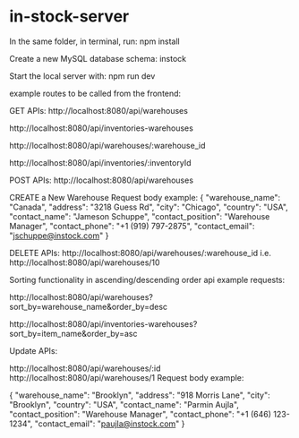 # in-stock-server

In the same folder, in terminal, run:  npm install

Create a new MySQL database schema: instock

Start the local server with: npm run dev

example routes to be called from the frontend:

GET APIs:
http://localhost:8080/api/warehouses

http://localhost:8080/api/inventories-warehouses

http://localhost:8080/api/warehouses/:warehouse_id

http://localhost:8080/api/inventories/:inventoryId

POST APIs:
http://localhost:8080/api/warehouses

CREATE a New Warehouse Request body example:
{
    "warehouse_name": "Canada",
    "address": "3218 Guess Rd",
    "city": "Chicago",
    "country": "USA",
    "contact_name": "Jameson Schuppe",
    "contact_position": "Warehouse Manager",
    "contact_phone": "+1 (919) 797-2875",
    "contact_email": "jschuppe@instock.com"
}

DELETE APIs:
http://localhost:8080/api/warehouses/:warehouse_id
i.e. http://localhost:8080/api/warehouses/10

Sorting functionality in ascending/descending order api example requests:

http://localhost:8080/api/warehouses?sort_by=warehouse_name&order_by=desc

http://localhost:8080/api/inventories-warehouses?sort_by=item_name&order_by=asc

Update APIs:

http://localhost:8080/api/warehouses/:id
http://localhost:8080/api/warehouses/1 
Request body example:

{
    "warehouse_name": "Brooklyn",
    "address": "918 Morris Lane",
    "city": "Brooklyn",
    "country": "USA",
    "contact_name": "Parmin Aujla",
    "contact_position": "Warehouse Manager",
    "contact_phone": "+1 (646) 123-1234",
    "contact_email": "paujla@instock.com"
}
